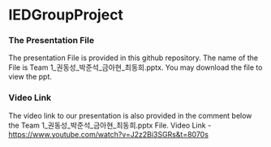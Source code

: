 # IEDGroupProject

### The Presentation File
The presentation File is provided in this github repository. 
The name of the File is Team 1_권동성_박준석_금아현_최동희.pptx. You may download the file to view the ppt.

### Video Link
The video link to our presentation is also provided in the comment below the Team 1_권동성_박준석_금아현_최동희.pptx File.
Video Link - https://www.youtube.com/watch?v=J2z2Bi3SGRs&t=8070s

